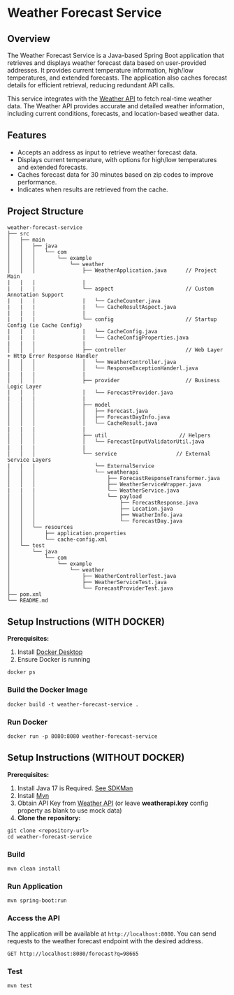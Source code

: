 # Weather Forecast Service

## Overview


The Weather Forecast Service is a Java-based Spring Boot application that retrieves and displays weather forecast data based on user-provided addresses. It provides current temperature information, high/low temperatures, and extended forecasts. The application also caches forecast details for efficient retrieval, reducing redundant API calls.

This service integrates with the [Weather API](https://www.weatherapi.com/) to fetch real-time weather data. The Weather API provides accurate and detailed weather information, including current conditions, forecasts, and location-based weather data.

## Features

- Accepts an address as input to retrieve weather forecast data.
- Displays current temperature, with options for high/low temperatures and extended forecasts.
- Caches forecast data for 30 minutes based on zip codes to improve performance.
- Indicates when results are retrieved from the cache.


## Project Structure

```
weather-forecast-service
├── src
│   ├── main
│   │   ├── java
│   │   │   └── com
│   │   │       └── example
│   │   │           └── weather
│   │   │               ├── WeatherApplication.java      // Project Main
|   |   |               |   
|   |   |               └── aspect                       // Custom Annotation Support
|   |   |               |   └── CacheCounter.java
|   |   |               |   └── CacheResultAspect.java
|   |   |               |  
|   |   |               └── config                       // Startup Config (ie Cache Config)
|   |   |               |   └── CacheConfig.java
|   |   |               |   └── CacheConfigProperties.java
|   |   |               |  
│   │   │               ├── controller                   // Web Layer + Http Error Response Handler
│   │   │               │   └── WeatherController.java
│   │   │               │   └── ResponseExceptionHanderl.java
|   |   |               |  
│   │   │               ├── provider                     // Business Logic Layer
│   │   │               │   └── ForecastProvider.java
|   |   |               |  
│   │   │               ├── model
│   │   │               │   ├── Forecast.java
│   │   │               │   ├── ForecastDayInfo.java
│   │   │               │   └── CacheResult.java
|   |   |               |  
│   │   │               ├── util                       // Helpers
│   │   │               │   └── ForecastInputValidatorUtil.java
|   |   |               |  
│   │   │               └── service                   // External Service Layers
|   |   |                   └── ExternalService
│   │   │                   └── weatherapi
│   │   │                       ├── ForecastResponseTransformer.java
│   │   │                       ├── WeatherServiceWrapper.java
|   |   |                       └── WeatherService.java
│   │   │                       └── payload
│   │   │                           ├── ForecastResponse.java
│   │   │                           ├── Location.java
│   │   │                           ├── WeatherInfo.java
│   │   │                           └── ForecastDay.java
│   │   └── resources
│   │       ├── application.properties
│   │       └── cache-config.xml
│   └── test
│       └── java
│           └── com
│               └── example
│                   └── weather
│                       ├── WeatherControllerTest.java
│                       ├── WeatherServiceTest.java
│                       └── ForecastProviderTest.java
├── pom.xml
└── README.md
```

## Setup Instructions (WITH DOCKER)
**Prerequisites:**
1. Install [Docker Desktop](https://docs.docker.com/desktop/)
2. Ensure Docker is running
```
docker ps
```   

### Build the Docker Image ###
```
docker build -t weather-forecast-service .
```

### Run Docker ###
```
docker run -p 8080:8080 weather-forecast-service
```

## Setup Instructions (WITHOUT DOCKER)
**Prerequisites:**
1. Install Java 17 is Required. [See SDKMan](https://sdkman.io/usage/)
2. Install [Mvn](https://maven.apache.org/install.html)
3. Obtain API Key from [Weather API](https://www.weatherapi.com/)  (or leave **weatherapi.key** config property as blank to use mock data)
4. **Clone the repository:**

```
git clone <repository-url>
cd weather-forecast-service
```

### Build ###
```
mvn clean install
```

### Run Application ###
```
mvn spring-boot:run
```

### Access the API ###
The application will be available at `http://localhost:8080`. You can send requests to the weather forecast endpoint with the desired address.
```
GET http://localhost:8080/forecast?q=98665
```

### Test ###
```
mvn test
```

